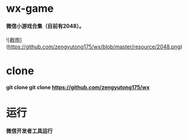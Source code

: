 # wx-game
  #### 微信小游戏合集（目前有2048）。
  ![截图]
  (https://github.com/zengyutong175/wx/blob/master/resource/2048.png)
# clone 
  #### git clone  git clone https://github.com/zengyutong175/wx
# 运行
#### 微信开发者工具运行

